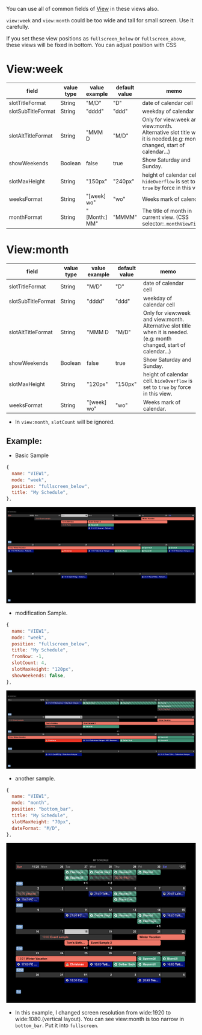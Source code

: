 You can use all of common fields of [View](../View.md) in these views also.

`view:week` and `view:month` could be too wide and tall for small screen. Use it carefully.

If you set these view positions as `fullscreen_below` or `fullscreen_above`, these views will be fixed in bottom. You can adjust position with CSS

# View:week
|field |value type |value example |default value |memo |
|---|---|---|---|---|
|slotTitleFormat |String |"M/D" |"D" |date of calendar cell
|slotSubTitleFormat |String |"dddd" |"ddd" |weekday of calendar cell
|slotAltTitleFormat |String |"MMM D|"M/D" |Only for view:week and view:month. <br>Alternative slot title when it is needed.(e.g: month changed, start of calendar...)
|showWeekends |Boolean |false |true |Show Saturday and Sunday.
|slotMaxHeight |String |"150px" |"240px" |height of calendar cell. `hideOverflow` is set to `true` by force in this view.
|weeksFormat |String |"[week] wo" |"wo" |Weeks mark of calendar.
|monthFormat |String | "[Month:] MM" | "MMMM" |The title of month in current view. (CSS selector:`.monthViewTitle`)

# View:month
|field |value type |value example |default value |memo |
|---|---|---|---|---|
|slotTitleFormat |String |"M/D" |"D" |date of calendar cell
|slotSubTitleFormat |String |"dddd" |"ddd" |weekday of calendar cell
|slotAltTitleFormat |String |"MMM D|"M/D" |Only for view:week and view:month. <br>Alternative slot title when it is needed.(e.g: month changed, start of calendar...)
|showWeekends |Boolean |false |true |Show Saturday and Sunday.
|slotMaxHeight |String |"120px" |"150px" |height of calendar cell. `hideOverflow` is set to `true` by force in this view.
|weeksFormat |String |"[week] wo" |"wo" |Weeks mark of calendar.
- In `view:month`, `slotCount` will be ignored.

## Example:
- Basic Sample
```js
{
  name: "VIEW1",
  mode: "week",
  position: "fullscreen_below",
  title: "My Schedule",
},
```
![view7](view7.png)
- modification Sample.
```js
{
  name: "VIEW1",
  mode: "week",
  position: "fullscreen_below",
  title: "My Schedule",
  fromNow: -1,
  slotCount: 4,
  slotMaxHeight: "120px",
  showWeekends: false,
},
```
![view8](view8.png)

- another sample.
```js
{
  name: "VIEW1",
  mode: "month",
  position: "bottom_bar",
  title: "My Schedule",
  slotMaxHeight: "70px",
  dateFormat: "M/D",
},
```
![view9](view9.png)
- In this example, I changed screen resolution from wide:1920 to wide:1080.(vertical layout). You can see view:month is too narrow in `bottom_bar`. Put it into `fullscreen`.
